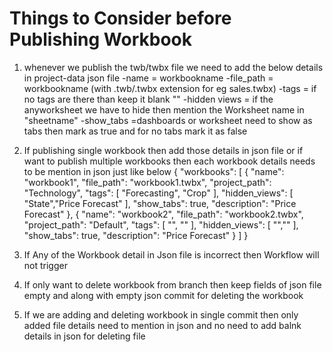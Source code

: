 # Things to Consider before Publishing Workbook

1) whenever we publish the twb/twbx file we need to add the below details in project-data json file
-name          = workbookname
-file_path     = workbookname (with .twb/.twbx extension for eg sales.twbx) 
-tags          = if no tags are there than keep it blank ""
-hidden views  = if the anyworksheet we have to hide then mention the Worksheet name in "sheetname" 
-show_tabs     =dashboards or worksheet need to show as tabs then mark as true and for no tabs mark it as false

2) If publishing single workbook then add those details in json file or if want to publish multiple workbooks then each workbook details needs to be mention in json   just like below
{
  "workbooks": [
         {
      "name": "workbook1",
      "file_path": "workbook1.twbx",
      "project_path": "Technology",
      "tags": [
        "Forecasting",
        "Crop"
      ],
      "hidden_views": [
        "State","Price Forecast"
      ],
      "show_tabs": true,
      "description": "Price Forecast"
    },
    {
      "name": "workbook2",
      "file_path": "workbook2.twbx",
      "project_path": "Default",
      "tags": [
        "",
        ""
      ],
      "hidden_views": [
        "",""
      ],
      "show_tabs": true,
      "description": "Price Forecast"
    }
  ]
}

3) If Any of the Workbook detail in Json file is incorrect then Workflow will not trigger

4) If only want to delete workbook from branch then keep fields of json file empty and along with empty json commit for deleting the workbook

5) If we are adding and deleting workbook in single commit then only added file details need to mention in json and no need to add balnk details in json for deleting file 







